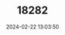 ---
title: "18282"
category: "Proechimys goeldii"
draft: false
date: 2024-02-22 13:03:50
languages:
  English: ["Goeldi's Spiny Rat"]
---